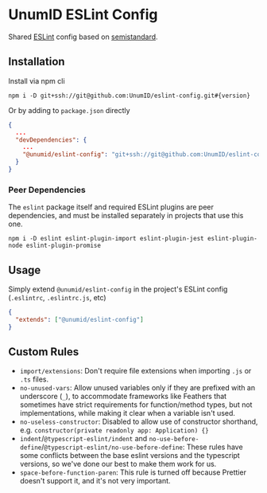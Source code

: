 # UnumID ESLint Config

Shared [ESLint](https://eslint.org/) config based on [semistandard](https://github.com/standard/semistandard).

## Installation

Install via npm cli

```shell
npm i -D git+ssh://git@github.com:UnumID/eslint-config.git#{version}
```

Or by adding to `package.json` directly

```json
{
  ...
  "devDependencies": {
    ...
    "@unumid/eslint-config": "git+ssh://git@github.com:UnumID/eslint-config.git#{version}"
  }
}
```

### Peer Dependencies

The `eslint` package itself and required ESLint plugins are peer dependencies, and must be installed separately in projects that use this one.

```shell
npm i -D eslint eslint-plugin-import eslint-plugin-jest eslint-plugin-node eslint-plugin-promise
```

## Usage

Simply extend `@unumid/eslint-config` in the project's ESLint config (`.eslintrc`, `.eslintrc.js`, etc)

```json
{
  "extends": ["@unumid/eslint-config"]
}
```

## Custom Rules

- `import/extensions`: Don't require file extensions when importing `.js` or `.ts` files.
- `no-unused-vars`: Allow unused variables only if they are prefixed with an underscore (`_`), to accommodate frameworks like Feathers that sometimes have strict requirements for function/method types, but not implementations, while making it clear when a variable isn't used.
- `no-useless-constructor`: Disabled to allow use of constructor shorthand, e.g. `constructor(private readonly app: Application) {}`
- `indent`/`@typescript-eslint/indent` and `no-use-before-define`/`@typescript-eslint/no-use-before-define`: These rules have some conflicts between the base eslint versions and the typescript versions, so we've done our best to make them work for us.
- `space-before-function-paren`: This rule is turned off because Prettier doesn't support it, and it's not very important.
